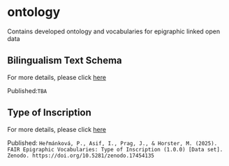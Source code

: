 # ontology
Contains developed ontology and vocabularies for epigraphic linked open data

## Bilingualism Text Schema
For more details, please click [here](https://ontology.inscriptiones.org/#bilingualism/)

Published:`TBA`


## Type of Inscription
For more details, please click [here](https://ontology.inscriptiones.org/#type_of_inscription/)

Published: `Heřmánková, P., Asif, I., Prag, J., & Horster, M. (2025). FAIR Epigraphic Vocabularies: Type of Inscription (1.0.0) [Data set]. Zenodo. https://doi.org/10.5281/zenodo.17454135`
